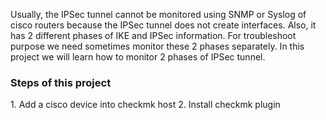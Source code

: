 Usually, the IPSec tunnel cannot be monitored using SNMP or Syslog of cisco routers because the IPSec tunnel does not create interfaces. Also, it has 2 different phases of IKE and IPSec information. For troubleshoot purpose we need sometimes monitor these 2 phases separately. In this project we will learn how to monitor 2 phases of IPSec tunnel.
<h3>Steps of this project</h3>
1. Add a cisco device into checkmk host
2. Install checkmk plugin
